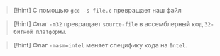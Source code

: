
> [!hint] 
> С помощью `gcc -s file.c` превращает наш файл 
> 

> [!hint] 
> Флаг `-m32` превращает `source-file` в ассемблерный код `32-битной платформы`.

> [!hint] 
> Флаг `-masm=intel` меняет специфику кода на `Intel`.
